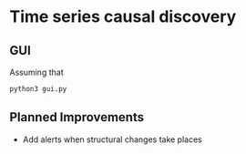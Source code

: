 # Time series causal discovery

## GUI
Assuming that 
```bash
python3 gui.py
```

## Planned Improvements
* Add alerts when structural changes take places